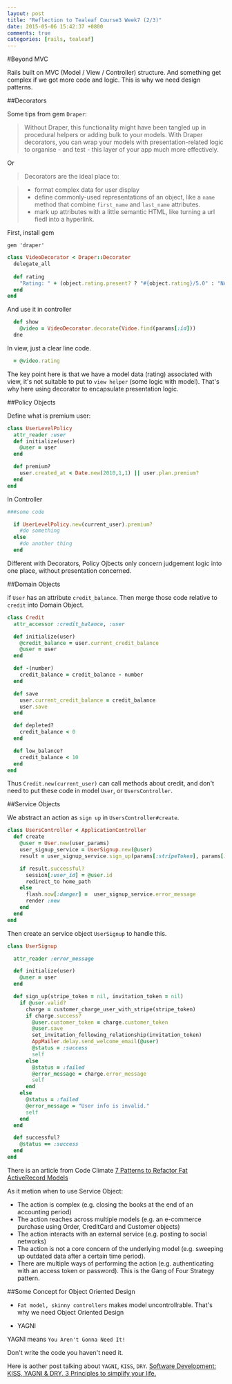 ```yaml
---
layout: post
title: "Reflection to Tealeaf Course3 Week7 (2/3)"
date: 2015-05-06 15:42:37 +0800
comments: true
categories: [rails, tealeaf]
---
```


#Beyond MVC

Rails built on MVC (Model / View / Controller) structure. And something get complex if we got more code and logic. This is why we need design patterns.

##Decorators

Some tips from gem `Draper`:

> Without Draper, this functionality might have been tangled up in procedural helpers or adding bulk to your models. With Draper decorators, you can wrap your models with presentation-related logic to organise - and test - this layer of your app much more effectively.

Or

> Decorators are the ideal place to:

> - format complex data for user display
> - define commonly-used representations of an object, like a `name` method that combine `first_name` and `last_name` attributes.
> - mark up attributes with a little semantic HTML, like turning a url fiedl into a hyperlink.

First, install gem

```
gem 'draper'
```

```ruby app/decorator/video_decorator.rb
class VideoDecorator < Draper::Decorator
  delegate_all
  
  def rating
    "Rating: " + (object.rating.present? ? "#{object.rating}/5.0" : "NA")
  end
end
```

And use it in controller

```ruby videos_controller.rb
  def show
    @video = VideoDecorator.decorate(Vidoe.find(params[:id]))
  dne
```

In view, just a clear line code.

```ruby app/views/videos/show.html.haml
  = @video.rating
```

The key point here is that we have a model data (rating) associated with view, it's not suitable to put to `view helper` (some logic with model). That's why here using decorator to encapsulate presentation logic.

##Policy Objects

Define what is premium user:

```ruby models/user_level_policy.rb
class UserLevelPolicy
  attr_reader :user
  def initialize(user)
    @user = user
  end

  def premium?
    user.created_at < Date.new(2010,1,1) || user.plan.premium?
  end
end
```

In Controller

```ruby todo_controller.rb
###some code

  if UserLevelPolicy.new(current_user).premium?
    #do something
  else
    #do another thing
  end
```

Different with Decorators, Policy Ojbects only concern judgement logic into one place, without presentation concerned.

##Domain Objects

if `User` has an attribute `credit_balance`. Then merge those code relative to `credit` into Domain Object.

```ruby models/credit.rb
class Credit
  attr_accessor :credit_balance, :user

  def initialize(user)
    @credit_balance = user.current_credit_balance
    @user = user
  end

  def -(number)
    credit_balance = credit_balance - number
  end

  def save
    user.current_credit_balance = credit_balance
    user.save
  end

  def depleted?
    credit_balance < 0
  end

  def low_balance?
    credit_balance < 10
  end
end
```

Thus `Credit.new(current_user)` can call methods about credit, and don't need to put these code in model `User`, or `UsersController`.

##Service Objects

We abstract an action as `sign up` in `UsersController#create`. 

```ruby
class UsersController < ApplicationController
  def create    
    @user = User.new(user_params)
    user_signup_service = UserSignup.new(@user)
    result = user_signup_service.sign_up(params[:stripeToken], params[:token])

    if result.successful?
      session[:user_id] = @user.id
      redirect_to home_path
    else
      flash.now[:danger] =  user_signup_service.error_message
      render :new
    end
  end
end
```

Then create an service object `UserSignup` to handle this.

```ruby app/service/user_signup.rb
class UserSignup

  attr_reader :error_message

  def initialize(user)
    @user = user
  end

  def sign_up(stripe_token = nil, invitation_token = nil)
    if @user.valid?      
      charge = customer_charge_user_with_stripe(stripe_token)
      if charge.success?
        @user.customer_token = charge.customer_token
        @user.save
        set_invitation_following_relationship(invitation_token)
        AppMailer.delay.send_welcome_email(@user)
        @status = :success
        self
      else
        @status = :failed
        @error_message = charge.error_message
        self
      end
    else
      @status = :failed
      @error_message = "User info is invalid."
      self
    end
  end

  def successful?
    @status == :success
  end
end
```

There is an article from Code Climate [7 Patterns to Refactor Fat ActiveRecord Models](http://blog.codeclimate.com/blog/2012/10/17/7-ways-to-decompose-fat-activerecord-models/)

As it metion when to use Service Object:

- The action is complex (e.g. closing the books at the end of an accounting period)
- The action reaches across multiple models (e.g. an e-commerce purchase using Order, CreditCard and Customer objects)
- The action interacts with an external service (e.g. posting to social networks)
- The action is not a core concern of the underlying model (e.g. sweeping up outdated data after a certain time period).
- There are multiple ways of performing the action (e.g. authenticating with an access token or password). This is the Gang of Four Strategy pattern.

##Some Concept for Object Oriented Design

- `Fat model, skinny controllers` makes model uncontrollrable. That's why we need Object Oriented Design

- YAGNI

YAGNI means `You Aren't Gonna Need It!`

Don't write the code you haven't need it.

Here is aother post talking about `YAGNI`, `KISS`, `DRY`.
[Software Development: KISS, YAGNI & DRY. 3 Principles to simplify your life.](http://www.itexico.com/blog/bid/99765/Software-Development-KISS-YAGNI-DRY-3-Principles-to-simplify-your-life)  
